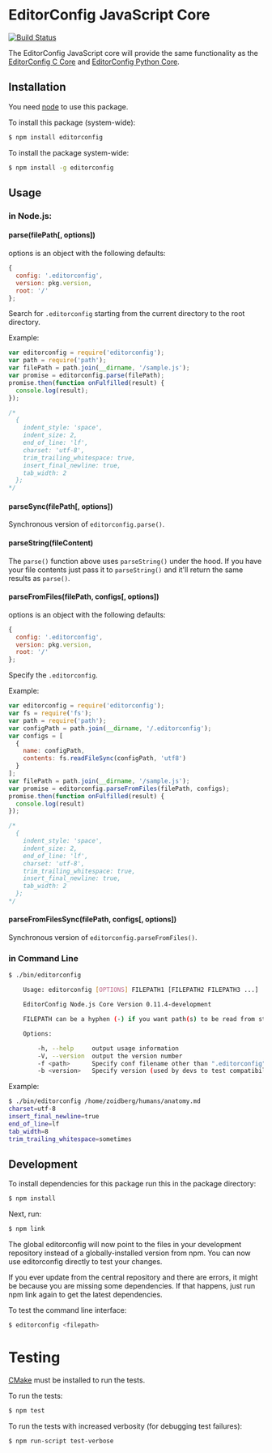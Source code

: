 # EditorConfig JavaScript Core

[![Build Status](https://travis-ci.org/editorconfig/editorconfig-core-js.svg?branch=master)](https://travis-ci.org/editorconfig/editorconfig-core-js)

The EditorConfig JavaScript core will provide the same functionality as the
[EditorConfig C Core][] and [EditorConfig Python Core][].


## Installation

You need [node][] to use this package.

To install this package (system-wide):

```bash
$ npm install editorconfig
```

To install the package system-wide:

```bash
$ npm install -g editorconfig
```

## Usage

### in Node.js:

#### parse(filePath[, options])

options is an object with the following defaults:

```js
{
  config: '.editorconfig',
  version: pkg.version,
  root: '/'
};
```

Search for `.editorconfig` starting from the current directory to the root directory.

Example:

```js
var editorconfig = require('editorconfig');
var path = require('path');
var filePath = path.join(__dirname, '/sample.js');
var promise = editorconfig.parse(filePath);
promise.then(function onFulfilled(result) {
  console.log(result);
});

/*
  {
    indent_style: 'space',
    indent_size: 2,
    end_of_line: 'lf',
    charset: 'utf-8',
    trim_trailing_whitespace: true,
    insert_final_newline: true,
    tab_width: 2
  };
*/
```

#### parseSync(filePath[, options])

Synchronous version of `editorconfig.parse()`.

#### parseString(fileContent)

The `parse()` function above uses `parseString()` under the hood. If you have your file contents
just pass it to `parseString()` and it'll return the same results as `parse()`.

#### parseFromFiles(filePath, configs[, options])

options is an object with the following defaults:

```js
{
  config: '.editorconfig',
  version: pkg.version,
  root: '/'
};
```

Specify the `.editorconfig`.

Example:

```js
var editorconfig = require('editorconfig');
var fs = require('fs');
var path = require('path');
var configPath = path.join(__dirname, '/.editorconfig');
var configs = [
  {
    name: configPath,
    contents: fs.readFileSync(configPath, 'utf8')
  }
];
var filePath = path.join(__dirname, '/sample.js');
var promise = editorconfig.parseFromFiles(filePath, configs);
promise.then(function onFulfilled(result) {
  console.log(result)
});

/*
  {
    indent_style: 'space',
    indent_size: 2,
    end_of_line: 'lf',
    charset: 'utf-8',
    trim_trailing_whitespace: true,
    insert_final_newline: true,
    tab_width: 2
  };
*/
```

#### parseFromFilesSync(filePath, configs[, options])

Synchronous version of `editorconfig.parseFromFiles()`.

### in Command Line

```bash
$ ./bin/editorconfig

    Usage: editorconfig [OPTIONS] FILEPATH1 [FILEPATH2 FILEPATH3 ...]

    EditorConfig Node.js Core Version 0.11.4-development

    FILEPATH can be a hyphen (-) if you want path(s) to be read from stdin.

    Options:

        -h, --help     output usage information
        -V, --version  output the version number
        -f <path>      Specify conf filename other than ".editorconfig"
        -b <version>   Specify version (used by devs to test compatibility)
```

Example:

```bash
$ ./bin/editorconfig /home/zoidberg/humans/anatomy.md
charset=utf-8
insert_final_newline=true
end_of_line=lf
tab_width=8
trim_trailing_whitespace=sometimes
```

## Development

To install dependencies for this package run this in the package directory:

```bash
$ npm install
```

Next, run:

```bash
$ npm link
```

The global editorconfig will now point to the files in your development
repository instead of a globally-installed version from npm. You can now use
editorconfig directly to test your changes.

If you ever update from the central repository and there are errors, it might
be because you are missing some dependencies. If that happens, just run npm
link again to get the latest dependencies.

To test the command line interface:

```bash
$ editorconfig <filepath>
```

# Testing

[CMake][] must be installed to run the tests.

To run the tests:

```bash
$ npm test
```

To run the tests with increased verbosity (for debugging test failures):

```bash
$ npm run-script test-verbose
```

[EditorConfig C Core]: https://github.com/editorconfig/editorconfig-core
[EditorConfig Python Core]: https://github.com/editorconfig/editorconfig-core-py
[node]: http://nodejs.org/
[cmake]: http://www.cmake.org
